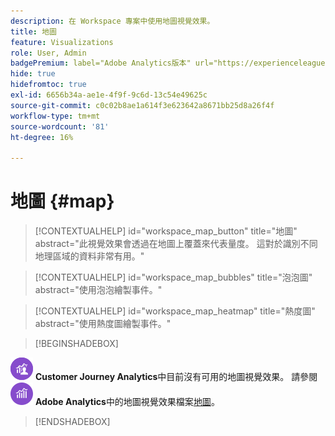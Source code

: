 ```yaml
---
description: 在 Workspace 專案中使用地圖視覺效果。
title: 地圖
feature: Visualizations
role: User, Admin
badgePremium: label="Adobe Analytics版本" url="https://experienceleague.adobe.com/docs/analytics/analyze/analysis-workspace/visualizations/map-visualization.html" tooltip="選取「 」即可檢視本文的Adobe Analytics版本。"
hide: true
hidefromtoc: true
exl-id: 6656b34a-ae1e-4f9f-9c6d-13c54e49625c
source-git-commit: c0c02b8ae1a614f3e623642a8671bb25d8a26f4f
workflow-type: tm+mt
source-wordcount: '81'
ht-degree: 16%

---
```


# 地圖 {#map}

<!-- markdownlint-disable MD034 -->

>[!CONTEXTUALHELP]
>id="workspace_map_button"
>title="地圖"
>abstract="此視覺效果會透過在地圖上覆蓋來代表量度。 這對於識別不同地理區域的資料非常有用。"

<!-- markdownlint-enable MD034 -->

<!-- markdownlint-disable MD034 -->

>[!CONTEXTUALHELP]
>id="workspace_map_bubbles"
>title="泡泡圖"
>abstract="使用泡泡繪製事件。"

<!-- markdownlint-enable MD034 -->

<!-- markdownlint-disable MD034 -->

>[!CONTEXTUALHELP]
>id="workspace_map_heatmap"
>title="熱度圖"
>abstract="使用熱度圖繪製事件。"

<!-- markdownlint-enable MD034 -->


>[!BEGINSHADEBOX]

![CustomerJourneyAnalytics](/help/assets/icons/CustomerJourneyAnalytics.svg) **Customer Journey Analytics**中目前沒有可用的地圖視覺效果。
請參閱![AdobeAnalytics](/help/assets/icons/AdobeAnalytics.svg) **Adobe Analytics**&#x200B;中的地圖視覺效果檔案[地圖](https://experienceleague.adobe.com/en/docs/analytics/analyze/analysis-workspace/visualizations/map-visualization)。

>[!ENDSHADEBOX]
